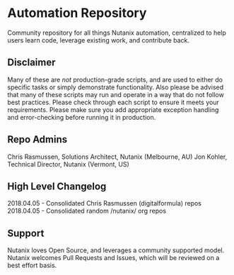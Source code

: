 # Automation Repository

Community repository for all things Nutanix automation, centralized to help users learn code, leverage existing work, and contribute back.

## Disclaimer

Many of these are *not* production-grade scripts, and are used to either do specific tasks or simply demonstrate functionality. Also please be advised that many of these scripts may run and operate in a way that do not follow best practices.  Please check through each script to ensure it meets your requirements.  Please make sure you add appropriate exception handling and error-checking before running it in production.  

## Repo Admins

Chris Rasmussen, Solutions Architect, Nutanix (Melbourne, AU)
Jon Kohler, Technical Director, Nutanix (Vermont, US)

## High Level Changelog

2018.04.05 - Consolidated Chris Rasmussen (digitalformula) repos
2018.04.05 - Consolidated random /nutanix/ org repos

## Support

Nutanix loves Open Source, and leverages a community supported model. Nutanix welcomes Pull Requests and Issues, which will be reviewed on a best effort basis.